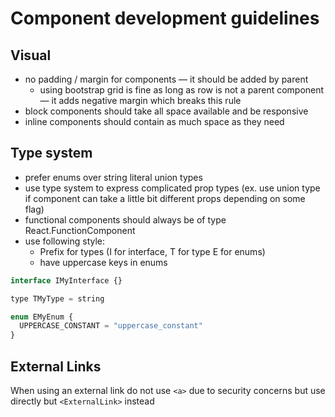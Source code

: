 # Component development guidelines

## Visual

- no padding / margin for components — it should be added by parent
  - using bootstrap grid is fine as long as row is not a parent component — it adds negative margin
    which breaks this rule
- block components should take all space available and be responsive
- inline components should contain as much space as they need

## Type system

- prefer enums over string literal union types
- use type system to express complicated prop types (ex. use union type if component can take a
  little bit different props depending on some flag)
- functional components should always be of type React.FunctionComponent
- use following style:
  - Prefix for types (I for interface, T for type E for enums)
  - have uppercase keys in enums

```javascript
interface IMyInterface {}

type TMyType = string

enum EMyEnum {
  UPPERCASE_CONSTANT = "uppercase_constant"
}
```

## External Links

When using an external link do not use `<a>` due to security concerns but use directly but
`<ExternalLink>` instead
